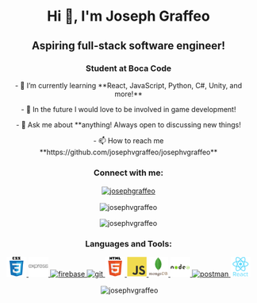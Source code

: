 <h1 align="center">Hi 👋, I'm Joseph Graffeo</h1>
<h2 align="center">Aspiring full-stack software engineer!</h2>
<h3 align="center">Student at Boca Code</h3>


<p align="center">- 🌱 I’m currently learning **React, JavaScript, Python, C#, Unity, and more!**</p>

<p align="center">- 👾 In the future I would love to be involved in game development!</p>

<p align="center">- 💬 Ask me about **anything! Always open to discussing new things!</p>

<p align="center">- 📫 How to reach me **https://github.com/josephvgraffeo/josephvgraffeo**</p>


<h3 align="center">Connect with me:</h3>
<p align="center">
<a href="https://linkedin.com/in/josephgraffeo" target="blank"><img align="center" src="https://raw.githubusercontent.com/rahuldkjain/github-profile-readme-generator/master/src/images/icons/Social/linked-in-alt.svg" alt="josephgraffeo" height="30" width="40" /></a>
</p>


<p align="center"><img align="center" src="https://github-readme-streak-stats.herokuapp.com/?user=josephvgraffeo&" alt="josephvgraffeo" /></p>


<p align="center"><img align="center" src="https://github-readme-stats.vercel.app/api/top-langs?username=josephvgraffeo&show_icons=true&locale=en&layout=compact" alt="josephvgraffeo" /></p>


<h3 align="center">Languages and Tools:</h3>
<p align="center"> <a href="https://www.w3schools.com/css/" target="_blank" rel="noreferrer"> <img src="https://raw.githubusercontent.com/devicons/devicon/master/icons/css3/css3-original-wordmark.svg" alt="css3" width="40" height="40"/> </a> <a href="https://expressjs.com" target="_blank" rel="noreferrer"> <img src="https://raw.githubusercontent.com/devicons/devicon/master/icons/express/express-original-wordmark.svg" alt="express" width="40" height="40"/> </a> <a href="https://firebase.google.com/" target="_blank" rel="noreferrer"> <img src="https://www.vectorlogo.zone/logos/firebase/firebase-icon.svg" alt="firebase" width="40" height="40"/> </a> <a href="https://git-scm.com/" target="_blank" rel="noreferrer"> <img src="https://www.vectorlogo.zone/logos/git-scm/git-scm-icon.svg" alt="git" width="40" height="40"/> </a> <a href="https://www.w3.org/html/" target="_blank" rel="noreferrer"> <img src="https://raw.githubusercontent.com/devicons/devicon/master/icons/html5/html5-original-wordmark.svg" alt="html5" width="40" height="40"/> </a> <a href="https://developer.mozilla.org/en-US/docs/Web/JavaScript" target="_blank" rel="noreferrer"> <img src="https://raw.githubusercontent.com/devicons/devicon/master/icons/javascript/javascript-original.svg" alt="javascript" width="40" height="40"/> </a> <a href="https://www.mongodb.com/" target="_blank" rel="noreferrer"> <img src="https://raw.githubusercontent.com/devicons/devicon/master/icons/mongodb/mongodb-original-wordmark.svg" alt="mongodb" width="40" height="40"/> </a> <a href="https://nodejs.org" target="_blank" rel="noreferrer"> <img src="https://raw.githubusercontent.com/devicons/devicon/master/icons/nodejs/nodejs-original-wordmark.svg" alt="nodejs" width="40" height="40"/> </a> <a href="https://postman.com" target="_blank" rel="noreferrer"> <img src="https://www.vectorlogo.zone/logos/getpostman/getpostman-icon.svg" alt="postman" width="40" height="40"/> </a> <a href="https://reactjs.org/" target="_blank" rel="noreferrer"> <img src="https://raw.githubusercontent.com/devicons/devicon/master/icons/react/react-original-wordmark.svg" alt="react" width="40" height="40"/> </a> </p>


<p align="center">&nbsp;<img align="center" src="https://github-readme-stats.vercel.app/api?username=josephvgraffeo&show_icons=true&locale=en" alt="josephvgraffeo" /></p>
